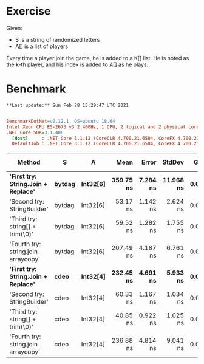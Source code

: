 ﻿# Exercise

Given:
- S is a string of randomized letters
- A[] is a list of players


Every time a player join the game, he is added to a K[] list.
He is noted as the k-th player, and his index is added to A[] as he plays.

# Benchmark

```
**Last update:** Sun Feb 28 15:29:47 UTC 2021
```
``` ini

BenchmarkDotNet=v0.12.1, OS=ubuntu 18.04
Intel Xeon CPU E5-2673 v3 2.40GHz, 1 CPU, 2 logical and 2 physical cores
.NET Core SDK=3.1.406
  [Host]     : .NET Core 3.1.12 (CoreCLR 4.700.21.6504, CoreFX 4.700.21.6905), X64 RyuJIT
  DefaultJob : .NET Core 3.1.12 (CoreCLR 4.700.21.6504, CoreFX 4.700.21.6905), X64 RyuJIT


```
|                              Method |      S |        A |      Mean |    Error |    StdDev |  Gen 0 | Gen 1 | Gen 2 | Allocated |
|------------------------------------ |------- |--------- |----------:|---------:|----------:|-------:|------:|------:|----------:|
|  **&#39;First try: String.Join + Replace&#39;** | **bytdag** | **Int32[6]** | **359.75 ns** | **7.284 ns** | **11.968 ns** | **0.0181** |     **-** |     **-** |     **288 B** |
|         &#39;Second try: StringBuilder&#39; | bytdag | Int32[6] |  53.17 ns | 1.142 ns |  2.624 ns | 0.0076 |     - |     - |     120 B |
|    &#39;Third try: string[] + trim(\0)&#39; | bytdag | Int32[6] |  59.52 ns | 1.282 ns |  1.755 ns | 0.0070 |     - |     - |     112 B |
| &#39;Fourth try: string.join arraycopy&#39; | bytdag | Int32[6] | 207.49 ns | 4.187 ns |  6.761 ns | 0.0131 |     - |     - |     208 B |
|  **&#39;First try: String.Join + Replace&#39;** |   **cdeo** | **Int32[4]** | **232.45 ns** | **4.691 ns** |  **5.933 ns** | **0.0122** |     **-** |     **-** |     **192 B** |
|         &#39;Second try: StringBuilder&#39; |   cdeo | Int32[4] |  60.33 ns | 1.167 ns |  1.034 ns | 0.0070 |     - |     - |     112 B |
|    &#39;Third try: string[] + trim(\0)&#39; |   cdeo | Int32[4] |  40.85 ns | 0.922 ns |  1.025 ns | 0.0041 |     - |     - |      64 B |
| &#39;Fourth try: string.join arraycopy&#39; |   cdeo | Int32[4] | 236.88 ns | 4.814 ns |  9.041 ns | 0.0138 |     - |     - |     224 B |
